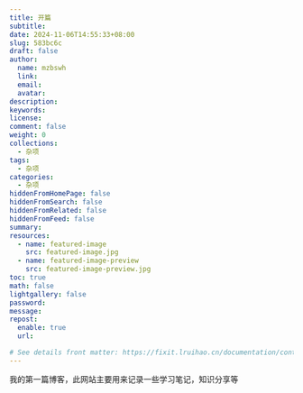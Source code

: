 ```yaml
---
title: 开篇
subtitle:
date: 2024-11-06T14:55:33+08:00
slug: 583bc6c
draft: false
author:
  name: mzbswh
  link:
  email:
  avatar:
description:
keywords:
license:
comment: false
weight: 0
collections:
  - 杂项
tags:
  - 杂项
categories:
  - 杂项
hiddenFromHomePage: false
hiddenFromSearch: false
hiddenFromRelated: false
hiddenFromFeed: false
summary:
resources:
  - name: featured-image
    src: featured-image.jpg
  - name: featured-image-preview
    src: featured-image-preview.jpg
toc: true
math: false
lightgallery: false
password:
message:
repost:
  enable: true
  url:

# See details front matter: https://fixit.lruihao.cn/documentation/content-management/introduction/#front-matter
---
```


<!--more-->

我的第一篇博客，此网站主要用来记录一些学习笔记，知识分享等